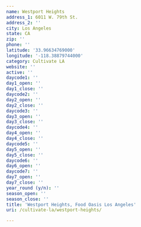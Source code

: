 ```yaml
---
name: Westport Heights
address_1: 6011 W. 79th St.
address_2: ''
city: Los Angeles
state: CA
zip: ''
phone: ''
latitude: '33.96634769000'
longitude: '-118.38879744000'
category: Cultivate LA
website: ''
active: ''
daycode1: ''
day1_open: ''
day1_close: ''
daycode2: ''
day2_open: ''
day2_close: ''
daycode3: ''
day3_open: ''
day3_close: ''
daycode4: ''
day4_open: ''
day4_close: ''
daycode5: ''
day5_open: ''
day5_close: ''
daycode6: ''
day6_open: ''
daycode7: ''
day7_open: ''
day7_close: ''
year_round (y/n): ''
season_open: ''
season_close: ''
title: 'Westport Heights, Food Oasis Los Angeles'
uri: /cultivate-la/westport-heights/

---
```

